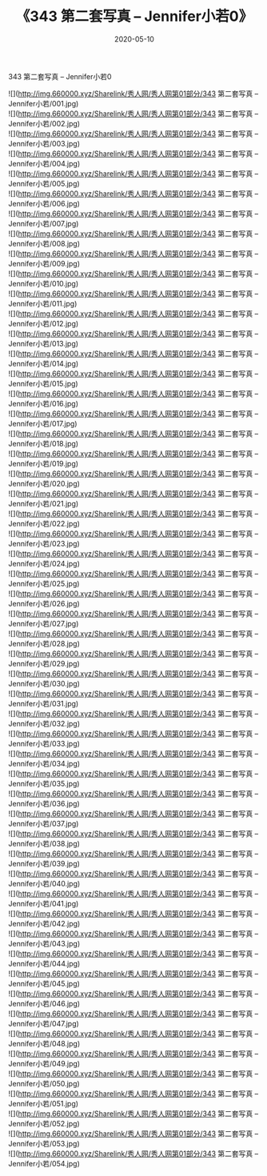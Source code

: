 ﻿---
layout: post
title:  《343 第二套写真 – Jennifer小若0》
date:   2020-05-10
img: http://img.660000.xyz/Sharelink/秀人网/秀人网第01部分/343 第二套写真 – Jennifer小若0/000.jpg
categories: [美女, 清纯, 唯美]
---

343 第二套写真 – Jennifer小若0

  ![](http://img.660000.xyz/Sharelink/秀人网/秀人网第01部分/343 第二套写真 – Jennifer小若/001.jpg) <br> ![](http://img.660000.xyz/Sharelink/秀人网/秀人网第01部分/343 第二套写真 – Jennifer小若/002.jpg) <br> ![](http://img.660000.xyz/Sharelink/秀人网/秀人网第01部分/343 第二套写真 – Jennifer小若/003.jpg) <br> ![](http://img.660000.xyz/Sharelink/秀人网/秀人网第01部分/343 第二套写真 – Jennifer小若/004.jpg) <br> ![](http://img.660000.xyz/Sharelink/秀人网/秀人网第01部分/343 第二套写真 – Jennifer小若/005.jpg) <br> ![](http://img.660000.xyz/Sharelink/秀人网/秀人网第01部分/343 第二套写真 – Jennifer小若/006.jpg) <br> ![](http://img.660000.xyz/Sharelink/秀人网/秀人网第01部分/343 第二套写真 – Jennifer小若/007.jpg) <br> ![](http://img.660000.xyz/Sharelink/秀人网/秀人网第01部分/343 第二套写真 – Jennifer小若/008.jpg) <br> ![](http://img.660000.xyz/Sharelink/秀人网/秀人网第01部分/343 第二套写真 – Jennifer小若/009.jpg) <br> ![](http://img.660000.xyz/Sharelink/秀人网/秀人网第01部分/343 第二套写真 – Jennifer小若/010.jpg) <br> ![](http://img.660000.xyz/Sharelink/秀人网/秀人网第01部分/343 第二套写真 – Jennifer小若/011.jpg) <br> ![](http://img.660000.xyz/Sharelink/秀人网/秀人网第01部分/343 第二套写真 – Jennifer小若/012.jpg) <br> ![](http://img.660000.xyz/Sharelink/秀人网/秀人网第01部分/343 第二套写真 – Jennifer小若/013.jpg) <br> ![](http://img.660000.xyz/Sharelink/秀人网/秀人网第01部分/343 第二套写真 – Jennifer小若/014.jpg) <br> ![](http://img.660000.xyz/Sharelink/秀人网/秀人网第01部分/343 第二套写真 – Jennifer小若/015.jpg) <br> ![](http://img.660000.xyz/Sharelink/秀人网/秀人网第01部分/343 第二套写真 – Jennifer小若/016.jpg) <br> ![](http://img.660000.xyz/Sharelink/秀人网/秀人网第01部分/343 第二套写真 – Jennifer小若/017.jpg) <br> ![](http://img.660000.xyz/Sharelink/秀人网/秀人网第01部分/343 第二套写真 – Jennifer小若/018.jpg) <br> ![](http://img.660000.xyz/Sharelink/秀人网/秀人网第01部分/343 第二套写真 – Jennifer小若/019.jpg) <br> ![](http://img.660000.xyz/Sharelink/秀人网/秀人网第01部分/343 第二套写真 – Jennifer小若/020.jpg) <br> ![](http://img.660000.xyz/Sharelink/秀人网/秀人网第01部分/343 第二套写真 – Jennifer小若/021.jpg) <br> ![](http://img.660000.xyz/Sharelink/秀人网/秀人网第01部分/343 第二套写真 – Jennifer小若/022.jpg) <br> ![](http://img.660000.xyz/Sharelink/秀人网/秀人网第01部分/343 第二套写真 – Jennifer小若/023.jpg) <br> ![](http://img.660000.xyz/Sharelink/秀人网/秀人网第01部分/343 第二套写真 – Jennifer小若/024.jpg) <br> ![](http://img.660000.xyz/Sharelink/秀人网/秀人网第01部分/343 第二套写真 – Jennifer小若/025.jpg) <br> ![](http://img.660000.xyz/Sharelink/秀人网/秀人网第01部分/343 第二套写真 – Jennifer小若/026.jpg) <br> ![](http://img.660000.xyz/Sharelink/秀人网/秀人网第01部分/343 第二套写真 – Jennifer小若/027.jpg) <br> ![](http://img.660000.xyz/Sharelink/秀人网/秀人网第01部分/343 第二套写真 – Jennifer小若/028.jpg) <br> ![](http://img.660000.xyz/Sharelink/秀人网/秀人网第01部分/343 第二套写真 – Jennifer小若/029.jpg) <br> ![](http://img.660000.xyz/Sharelink/秀人网/秀人网第01部分/343 第二套写真 – Jennifer小若/030.jpg) <br> ![](http://img.660000.xyz/Sharelink/秀人网/秀人网第01部分/343 第二套写真 – Jennifer小若/031.jpg) <br> ![](http://img.660000.xyz/Sharelink/秀人网/秀人网第01部分/343 第二套写真 – Jennifer小若/032.jpg) <br> ![](http://img.660000.xyz/Sharelink/秀人网/秀人网第01部分/343 第二套写真 – Jennifer小若/033.jpg) <br> ![](http://img.660000.xyz/Sharelink/秀人网/秀人网第01部分/343 第二套写真 – Jennifer小若/034.jpg) <br> ![](http://img.660000.xyz/Sharelink/秀人网/秀人网第01部分/343 第二套写真 – Jennifer小若/035.jpg) <br> ![](http://img.660000.xyz/Sharelink/秀人网/秀人网第01部分/343 第二套写真 – Jennifer小若/036.jpg) <br> ![](http://img.660000.xyz/Sharelink/秀人网/秀人网第01部分/343 第二套写真 – Jennifer小若/037.jpg) <br> ![](http://img.660000.xyz/Sharelink/秀人网/秀人网第01部分/343 第二套写真 – Jennifer小若/038.jpg) <br> ![](http://img.660000.xyz/Sharelink/秀人网/秀人网第01部分/343 第二套写真 – Jennifer小若/039.jpg) <br> ![](http://img.660000.xyz/Sharelink/秀人网/秀人网第01部分/343 第二套写真 – Jennifer小若/040.jpg) <br> ![](http://img.660000.xyz/Sharelink/秀人网/秀人网第01部分/343 第二套写真 – Jennifer小若/041.jpg) <br> ![](http://img.660000.xyz/Sharelink/秀人网/秀人网第01部分/343 第二套写真 – Jennifer小若/042.jpg) <br> ![](http://img.660000.xyz/Sharelink/秀人网/秀人网第01部分/343 第二套写真 – Jennifer小若/043.jpg) <br> ![](http://img.660000.xyz/Sharelink/秀人网/秀人网第01部分/343 第二套写真 – Jennifer小若/044.jpg) <br> ![](http://img.660000.xyz/Sharelink/秀人网/秀人网第01部分/343 第二套写真 – Jennifer小若/045.jpg) <br> ![](http://img.660000.xyz/Sharelink/秀人网/秀人网第01部分/343 第二套写真 – Jennifer小若/046.jpg) <br> ![](http://img.660000.xyz/Sharelink/秀人网/秀人网第01部分/343 第二套写真 – Jennifer小若/047.jpg) <br> ![](http://img.660000.xyz/Sharelink/秀人网/秀人网第01部分/343 第二套写真 – Jennifer小若/048.jpg) <br> ![](http://img.660000.xyz/Sharelink/秀人网/秀人网第01部分/343 第二套写真 – Jennifer小若/049.jpg) <br> ![](http://img.660000.xyz/Sharelink/秀人网/秀人网第01部分/343 第二套写真 – Jennifer小若/050.jpg) <br> ![](http://img.660000.xyz/Sharelink/秀人网/秀人网第01部分/343 第二套写真 – Jennifer小若/051.jpg) <br> ![](http://img.660000.xyz/Sharelink/秀人网/秀人网第01部分/343 第二套写真 – Jennifer小若/052.jpg) <br> ![](http://img.660000.xyz/Sharelink/秀人网/秀人网第01部分/343 第二套写真 – Jennifer小若/053.jpg) <br> ![](http://img.660000.xyz/Sharelink/秀人网/秀人网第01部分/343 第二套写真 – Jennifer小若/054.jpg) <br>